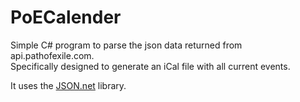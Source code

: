 # PoECalender
Simple C# program to parse the json data returned from api.pathofexile.com. <br />
Specifically designed to generate an iCal file with all current events.

It uses the [JSON.net](http://www.newtonsoft.com/json) library.